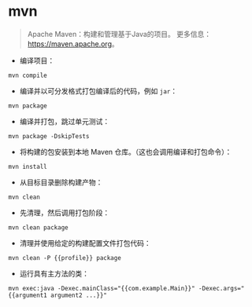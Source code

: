 # mvn

> Apache Maven：构建和管理基于Java的项目。
> 更多信息：<https://maven.apache.org>。

- 编译项目：

`mvn compile`

- 编译并以可分发格式打包编译后的代码，例如 `jar`：

`mvn package`

- 编译并打包，跳过单元测试：

`mvn package -DskipTests`

- 将构建的包安装到本地 Maven 仓库。（这也会调用编译和打包命令）：

`mvn install`

- 从目标目录删除构建产物：

`mvn clean`

- 先清理，然后调用打包阶段：

`mvn clean package`

- 清理并使用给定的构建配置文件打包代码：

`mvn clean -P {{profile}} package`

- 运行具有主方法的类：

`mvn exec:java -Dexec.mainClass="{{com.example.Main}}" -Dexec.args="{{argument1 argument2 ...}}"`
